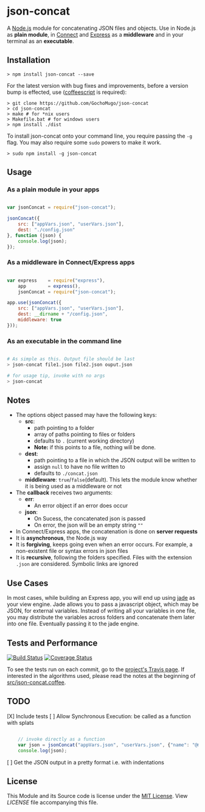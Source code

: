 
# json-concat

A [Node.js][nodejs] module for concatenating JSON files and objects. Use in Node.js as __plain module__, in [Connect][connect] and [Express][express] as a __middleware__ and in your terminal as an __executable__.


## Installation

    > npm install json-concat --save

For the latest version with bug fixes and improvements, before a version bump is effected, use ([coffeescript][coffee] is required):

    > git clone https://github.com/GochoMugo/json-concat
    > cd json-concat
    > make # for *nix users
    > Makefile.bat # for windows users
    > npm install ./dist

To install json-concat onto your command line, you require passing the `-g` flag. You may also require some `sudo` powers to make it work.

    > sudo npm install -g json-concat


## Usage

### As a plain module in your apps

```js

var jsonConcat = require("json-concat");

jsonConcat({
    src: ["appVars.json", "userVars.json"],
    dest: "./config.json"
}, function (json) {
    console.log(json);
});

```

### As a middleware in Connect/Express apps

```js

var express    = require("express"),
    app        = express(),
    jsonConcat = require("json-concat");

app.use(jsonConcat({
    src: ["appVars.json", "userVars.json"],
    dest: __dirname + "/config.json",
    middleware: true
}));

```

### As an executable in the command line

```bash

# As simple as this. Output file should be last
> json-concat file1.json file2.json ouput.json

# for usage tip, invoke with no args
> json-concat


```

## Notes

* The options object passed may have the following keys:
    * **src**:
        * path pointing to a folder
        * array of paths pointing to files or folders
        * defaults to `.` (current working directory)
        * **Note:** if this points to a file, nothing will be done.
    * **dest**: 
        * path pointing to a file in which the JSON output will be written to
        * assign `null` to have no file written to
        * defaults to `./concat.json`
    * **middleware**: `true`/`false`(default). This lets the module know whether it is being used as a middleware or not
* The **callback** receives two arguments:
    * **err**:
        * An error object if an error does occur
    * **json**:
        * On Sucess, the concatenated json is passed
        * On error, the json will be an empty string `""`
* In Connect/Express apps, the concatenation is done on **server requests**
* It is **asynchronous**, the Node.js way
* It is **forgiving**, keeps going even when an error occurs. For example, a non-existent file or syntax errors in json files
* It is **recursive**, following the folders specified. Files with the extension `.json` are considered. Symbolic links are ignored


## Use Cases

In most cases, while building an Express app, you will end up using [jade][jade] as your view engine. Jade allows you to pass a javascript object, which may be JSON, for external variables. Instead of writing all your variables in one file, you may distribute the variables across folders and concatenate them later into one file. Eventually passing it to the jade engine.


## Tests and Performance

[![Build Status](https://travis-ci.org/GochoMugo/json-concat.svg?branch=master)][ci] [![Coverage Status](https://coveralls.io/repos/GochoMugo/json-concat/badge.svg)](https://coveralls.io/r/GochoMugo/json-concat)

To see the tests run on each commit, go to the [project's Travis page][ci]. If interested in the algorithms used, please read the notes at the beginning of [src/json-concat.coffee][main_file].


## TODO

[X] Include tests
[ ] Allow Synchronous Execution: be called as a function with splats

```js

    // invoke directly as a function
    var json = jsonConcat("appVars.json", "userVars.json", {"name": "@mugo_gocho"});
    console.log(json);

```

[ ] Get the JSON output in a pretty format i.e. with indentations


## License

This Module and its Source code is license under the [MIT License][mit]. View *LICENSE* file accompanying this file.


[ci]:https://travis-ci.org/GochoMugo/json-concat
[coffee]:https://coffeescript.org
[connect]:https://senchalabs.github.com/connect
[express]:https://expressjs.com
[jade]:https://jade-lang.com
[main_file]:https://github.com/GochoMugo/json-concat/blob/master/src/json-concat.coffee
[mit]:https://opensource.org/licenses/MIT
[nodejs]:https://nodejs.org
